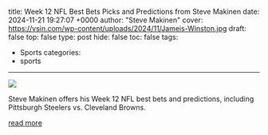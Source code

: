 title: Week 12 NFL Best Bets Picks and Predictions from Steve Makinen
date: 2024-11-21 19:27:07 +0000
author: "Steve Makinen"
cover: https://vsin.com/wp-content/uploads/2024/11/Jameis-Winston.jpg
draft: false
top: false
type: post
hide: false
toc: false
tags:
  - Sports
categories:
  - sports
---

![](https://vsin.com/wp-content/uploads/2024/11/Jameis-Winston.jpg)

Steve Makinen offers his Week 12 NFL best bets and predictions, including Pittsburgh Steelers vs. Cleveland Browns.

[read more](https://vsin.com/nfl/week-12-nfl-best-bets-picks-and-predictions-from-steve-makinen/)
